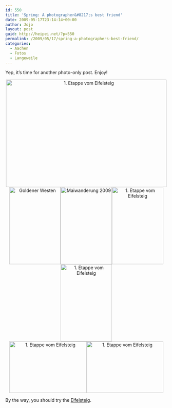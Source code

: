 ```yaml
---
id: 550
title: 'Spring: A photographer&#8217;s best friend'
date: 2009-05-17T23:14:14+00:00
author: Jojo
layout: post
guid: http://heipei.net/?p=550
permalink: /2009/05/17/spring-a-photographers-best-friend/
categories:
  - Aachen
  - Fotos
  - Langeweile
---
```

Yep, it&#8217;s time for another photo-only post. Enjoy!

<div align="center">
  <a href="https://secure.flickr.com/photos/heipei/3535462395/" title="1. Etappe vom Eifelsteig by heipei, on Flickr"><img src="https://farm4.static.flickr.com/3541/3535462395_8ffc87c77b.jpg" width="500" height="334" alt="1. Etappe vom Eifelsteig" /></a>
</div>

<div align="center">
  <a href="https://secure.flickr.com/photos/heipei/3540286048/" title="Goldener Westen by heipei, on Flickr"><img src="https://farm3.static.flickr.com/2452/3540286048_01aeaa7249_m.jpg" width="160" height="240" alt="Goldener Westen" /></a><a href="https://secure.flickr.com/photos/heipei/3492936541/" title="Maiwanderung 2009 by heipei, on Flickr"><img src="https://farm4.static.flickr.com/3410/3492936541_d0e919118d_m.jpg" width="160" height="240" alt="Maiwanderung 2009" /></a><a href="https://secure.flickr.com/photos/heipei/3536271644/" title="1. Etappe vom Eifelsteig by heipei, on Flickr"><img src="https://farm3.static.flickr.com/2347/3536271644_23f4c64bea_m.jpg" width="160" height="240" alt="1. Etappe vom Eifelsteig" /></a><a href="https://secure.flickr.com/photos/heipei/3536266100/" title="1. Etappe vom Eifelsteig by heipei, on Flickr"><img src="https://farm3.static.flickr.com/2119/3536266100_88f9271062_m.jpg" width="160" height="240" alt="1. Etappe vom Eifelsteig" /></a>
</div>

<div align="center">
  <a href="https://secure.flickr.com/photos/heipei/3535468519/" title="1. Etappe vom Eifelsteig by heipei, on Flickr"><img src="https://farm3.static.flickr.com/2198/3535468519_0d60d2e66a_m.jpg" width="240" height="160" alt="1. Etappe vom Eifelsteig" /></a><a href="https://secure.flickr.com/photos/heipei/3535452753/" title="1. Etappe vom Eifelsteig by heipei, on Flickr"><img src="https://farm3.static.flickr.com/2144/3535452753_46ed59ca3f_m.jpg" width="240" height="160" alt="1. Etappe vom Eifelsteig" /></a>
</div>

By the way, you should try the [Eifelsteig](http://www.eifelsteig.de/).